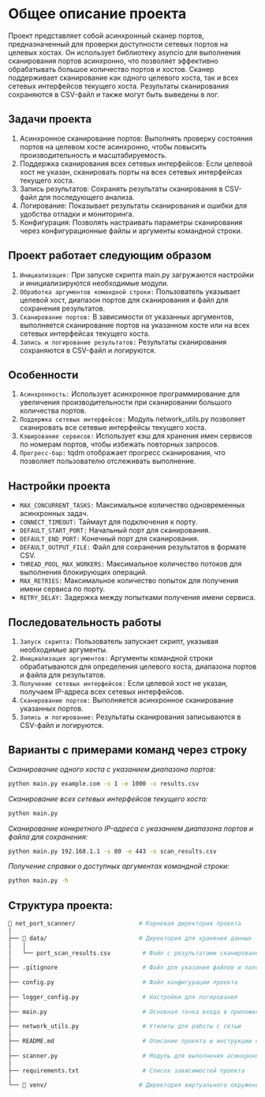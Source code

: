 # Общее описание проекта
Проект представляет собой асинхронный сканер портов, предназначенный для проверки доступности сетевых портов на целевых 
хостах. Он использует библиотеку asyncio для выполнения сканирования портов асинхронно, что позволяет эффективно 
обрабатывать большое количество портов и хостов. Сканер поддерживает сканирование как одного целевого хоста, так и всех 
сетевых интерфейсов текущего хоста. Результаты сканирования сохраняются в CSV-файл и также могут быть выведены в лог.

## Задачи проекта
1. Асинхронное сканирование портов: Выполнять проверку состояния портов на целевом хосте асинхронно, чтобы повысить 
   производительность и масштабируемость.
2. Поддержка сканирования всех сетевых интерфейсов: Если целевой хост не указан, сканировать порты на всех сетевых 
   интерфейсах текущего хоста.
3. Запись результатов: Сохранять результаты сканирования в CSV-файл для последующего анализа.
4. Логирование: Показывает результаты сканирования и ошибки для удобства отладки и мониторинга.
5. Конфигурация: Позволять настраивать параметры сканирования через конфигурационные файлы и аргументы командной строки.

## Проект работает следующим образом
1. `Инициализация:` При запуске скрипта main.py загружаются настройки и инициализируются необходимые модули.
2. `Обработка аргументов командной строки:` Пользователь указывает целевой хост, диапазон портов для сканирования и файл
   для сохранения результатов.
3. `Сканирование портов:` В зависимости от указанных аргументов, выполняется сканирование портов на указанном хосте или
   на всех сетевых интерфейсах текущего хоста.
4. `Запись и логирование результатов:` Результаты сканирования сохраняются в CSV-файл и логируются.

## Особенности
1. `Асинхронность:` Использует асинхронное программирование для увеличения производительности при сканировании большого 
   количества портов.
2. `Поддержка сетевых интерфейсов:` Модуль network_utils.py позволяет сканировать все сетевые интерфейсы текущего хоста.
3. `Кэширование сервисов:` Использует кэш для хранения имен сервисов по номерам портов, чтобы избежать повторных запросов.
4. `Прогресс-бар:` tqdm отображает прогресс сканирования, что позволяет пользователю отслеживать выполнение.

## Настройки проекта
- `MAX_CONCURRENT_TASKS:` Максимальное количество одновременных асинхронных задач.
- `CONNECT_TIMEOUT:` Таймаут для подключения к порту.
- `DEFAULT_START_PORT:` Начальный порт для сканирования.
- `DEFAULT_END_PORT:` Конечный порт для сканирования.
- `DEFAULT_OUTPUT_FILE:` Файл для сохранения результатов в формате CSV.
- `THREAD_POOL_MAX_WORKERS:` Максимальное количество потоков для выполнения блокирующих операций.
- `MAX_RETRIES:` Максимальное количество попыток для получения имени сервиса по порту.
- `RETRY_DELAY:` Задержка между попытками получения имени сервиса.


## Последовательность работы
1. `Запуск скрипта:` Пользователь запускает скрипт, указывая необходимые аргументы.
2. `Инициализация аргументов:` Аргументы командной строки обрабатываются для определения целевого хоста, диапазона 
   портов и файла для результатов.
3. `Получение сетевых интерфейсов:` Если целевой хост не указан, получаем IP-адреса всех сетевых интерфейсов.
4. `Сканирование портов:` Выполняется асинхронное сканирование указанных портов.
5. `Запись и логирование:` Результаты сканирования записываются в CSV-файл и логируются.

## Варианты с примерами команд через строку
*Сканирование одного хоста с указанием диапазона портов:*
```bash
python main.py example.com -s 1 -e 1000 -o results.csv
```

*Сканирование всех сетевых интерфейсов текущего хоста:*
```bash
python main.py
```

*Сканирование конкретного IP-адреса с указанием диапазона портов и файла для сохранения:*
```bash
python main.py 192.168.1.1 -s 80 -e 443 -o scan_results.csv
```

*Получение справки о доступных аргументах командной строки:*
```bash
python main.py -h
```


## Структура проекта:

```bash
📁 net_port_scanner/                  # Корневая директория проекта
│
├── 📁 data/                          # Директория для хранения данных
│   │
│   └── port_scan_results.csv         # Файл с результатами сканирования портов
│ 
├── .gitignore                        # Файл для указания файлов и папок, игнорируемых Git
│ 
├── config.py                         # Файл конфигурации проекта
│ 
├── logger_config.py                  # Настройки для логирования
│ 
├── main.py                           # Основная точка входа в приложение
│ 
├── network_utils.py                  # Утилиты для работы с сетью
│ 
├── README.md                         # Описание проекта и инструкции по его использованию
│ 
├── scanner.py                        # Модуль для выполнения асинхронного сканирования портов
│ 
├── requirements.txt                  # Список зависимостей проекта
│ 
└── 📁 venv/                          # Директория виртуального окружения Python
```